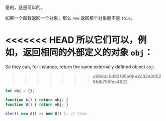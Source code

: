是的，这是可以的。

如果一个函数返回一个对象，那么 `new` 返回那个对象而不是 `this`。

<<<<<<< HEAD
所以它们可以，例如，返回相同的外部定义的对象 `obj`：
=======
So they can, for instance, return the same externally defined object `obj`:
>>>>>>> c89ddc5d92195e08e2c32e30526fdb755fec4622

```js run no-beautify
let obj = {};

function A() { return obj; }
function B() { return obj; }

alert( new A() == new B() ); // true
```
